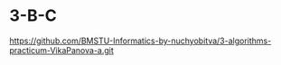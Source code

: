 # 3-B-C
https://github.com/BMSTU-Informatics-by-nuchyobitva/3-algorithms-practicum-VikaPanova-a.git
